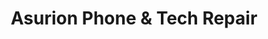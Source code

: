 ---
title: "Asurion Phone & Tech Repair"
url: /arlington/asurion-phone-und-tech-repair/
shop: Handy
---